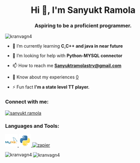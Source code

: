 <h1 align="center">Hi 👋, I'm Sanyukt Ramola</h1>
<h3 align="center">Aspiring to be a proficient programmer.</h3>

<p align="left"> <img src="https://komarev.com/ghpvc/?username=kranvagn4&label=Profile%20views&color=0e75b6&style=flat" alt="kranvagn4" /> </p>

- 🌱 I’m currently learning **C,C++ and java in near future**

- 🤝 I’m looking for help with **Python-MYSQL connector**

- 📫 How to reach me **Sanyuktramolastrv@gmail.com**

- 📄 Know about my experiences [0](0)

- ⚡ Fun fact **I'm a state level TT player.**

<h3 align="left">Connect with me:</h3>
<p align="left">
<a href="https://linkedin.com/in/sanyukt ramola" target="blank"><img align="center" src="https://raw.githubusercontent.com/rahuldkjain/github-profile-readme-generator/master/src/images/icons/Social/linked-in-alt.svg" alt="sanyukt ramola" height="30" width="40" /></a>
</p>

<h3 align="left">Languages and Tools:</h3>
<p align="left"> <a href="https://www.mysql.com/" target="_blank" rel="noreferrer"> <img src="https://raw.githubusercontent.com/devicons/devicon/master/icons/mysql/mysql-original-wordmark.svg" alt="mysql" width="40" height="40"/> </a> <a href="https://www.python.org" target="_blank" rel="noreferrer"> <img src="https://raw.githubusercontent.com/devicons/devicon/master/icons/python/python-original.svg" alt="python" width="40" height="40"/> </a> <a href="https://zapier.com" target="_blank" rel="noreferrer"> <img src="https://www.vectorlogo.zone/logos/zapier/zapier-icon.svg" alt="zapier" width="40" height="40"/> </a> </p>

<p><img align="left" src="https://github-readme-stats.vercel.app/api/top-langs?username=kranvagn4&show_icons=true&locale=en&layout=compact" alt="kranvagn4" /></p>

<p>&nbsp;<img align="center" src="https://github-readme-stats.vercel.app/api?username=kranvagn4&show_icons=true&locale=en" alt="kranvagn4" /></p>
